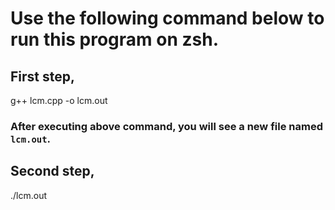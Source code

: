 
# Use the following command below to run this program on zsh.

## First step,
  g++ lcm.cpp -o lcm.out

### After executing above command, you will see a new file named `lcm.out`.

## Second step,
  ./lcm.out


